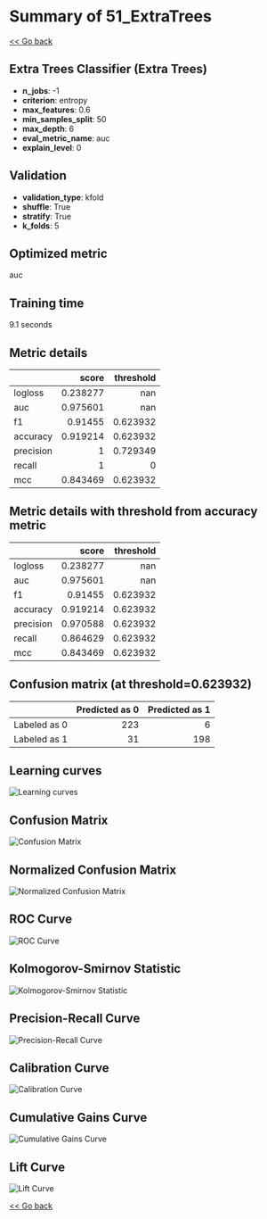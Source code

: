 # Summary of 51_ExtraTrees

[<< Go back](../README.md)


## Extra Trees Classifier (Extra Trees)
- **n_jobs**: -1
- **criterion**: entropy
- **max_features**: 0.6
- **min_samples_split**: 50
- **max_depth**: 6
- **eval_metric_name**: auc
- **explain_level**: 0

## Validation
 - **validation_type**: kfold
 - **shuffle**: True
 - **stratify**: True
 - **k_folds**: 5

## Optimized metric
auc

## Training time

9.1 seconds

## Metric details
|           |    score |   threshold |
|:----------|---------:|------------:|
| logloss   | 0.238277 |  nan        |
| auc       | 0.975601 |  nan        |
| f1        | 0.91455  |    0.623932 |
| accuracy  | 0.919214 |    0.623932 |
| precision | 1        |    0.729349 |
| recall    | 1        |    0        |
| mcc       | 0.843469 |    0.623932 |


## Metric details with threshold from accuracy metric
|           |    score |   threshold |
|:----------|---------:|------------:|
| logloss   | 0.238277 |  nan        |
| auc       | 0.975601 |  nan        |
| f1        | 0.91455  |    0.623932 |
| accuracy  | 0.919214 |    0.623932 |
| precision | 0.970588 |    0.623932 |
| recall    | 0.864629 |    0.623932 |
| mcc       | 0.843469 |    0.623932 |


## Confusion matrix (at threshold=0.623932)
|              |   Predicted as 0 |   Predicted as 1 |
|:-------------|-----------------:|-----------------:|
| Labeled as 0 |              223 |                6 |
| Labeled as 1 |               31 |              198 |

## Learning curves
![Learning curves](learning_curves.png)
## Confusion Matrix

![Confusion Matrix](confusion_matrix.png)


## Normalized Confusion Matrix

![Normalized Confusion Matrix](confusion_matrix_normalized.png)


## ROC Curve

![ROC Curve](roc_curve.png)


## Kolmogorov-Smirnov Statistic

![Kolmogorov-Smirnov Statistic](ks_statistic.png)


## Precision-Recall Curve

![Precision-Recall Curve](precision_recall_curve.png)


## Calibration Curve

![Calibration Curve](calibration_curve_curve.png)


## Cumulative Gains Curve

![Cumulative Gains Curve](cumulative_gains_curve.png)


## Lift Curve

![Lift Curve](lift_curve.png)



[<< Go back](../README.md)
